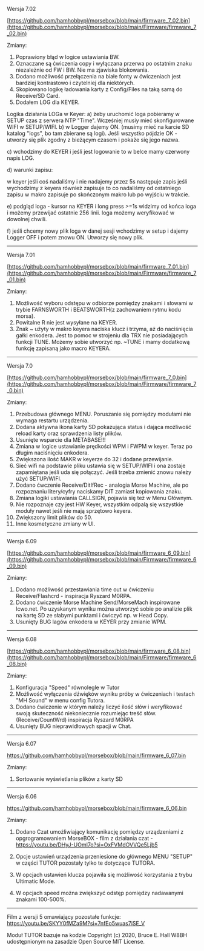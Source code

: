Wersja 7.02

[https://github.com/hamhobbypl/morsebox/blob/main/firmware_7_02.bin](https://github.com/hamhobbypl/morsebox/blob/main/Firmware/firmware_7_02.bin)

Zmiany:
1. Poprawiony błąd w logice ustawiania BW.
2. Oznaczane są ćwiczenia copy i wyłączana przerwa po ostatnim znaku niezależnie od FW i BW. Nie ma zjawiska blokowania.
3. Dodano możliwość przełączenia na białe fonty w ćwiczeniach jest bardziej kontrastowo i czytelniej dla niektórych.
4. Skopiowano logikę ładowania karty z Config/Files na taką samą do Receive/SD Card.
5. Dodałem LOG dla KEYER.


Logika działania LOGa w Keyer:
a) żeby uruchomić loga pobieramy w SETUP czas z serwera NTP "Time". Wcześniej musiy mieć skonfigurowane WIFI w SETUP/WIFI.
b) w Logger dajemy ON. (musimy mieć na karcie SD katalog "logs", bo tam zbierane są logi).  Jeśli wszystko pójdzie OK -  utworzy się plik zgodny z bieżącym czasem i pokaże się jego nazwa.

c) wchodzimy do KEYER i jeśli jest logowanie to w belce mamy czerwony napis LOG.

d) warunki zapisu:

w keyer jeśli coś nadaliśmy i nie nadajemy przez 5s następuje zapis
jeśli wychodzimy z keyera również zapisuje to co nadaliśmy od ostatniego zapisu
w makro zapisuje po skończonym makro lub po wyjściu w trakcie.

e) podgląd loga - kursor na KEYER i long press >=1s
widzimy od końca loga i możemy przewijać ostatnie 256 linii.
loga możemy weryfikować w dowolnej chwili.

f) jeśli chcemy nowy plik loga w danej sesji wchodzimy w setup i dajemy Logger OFF i potem znowu ON. Utworzy się nowy plik. 


*******************************************************

Wersja 7.01

[https://github.com/hamhobbypl/morsebox/blob/main/firmware_7_01.bin](https://github.com/hamhobbypl/morsebox/blob/main/Firmware/firmware_7_01.bin)

Zmiany:
1. Możliwość wyboru odstępu w odbiorze pomiędzy znakami i słowami w trybie FARNSWORTH i BEATSWORTH(z zachowaniem rytmu kodu morsa).
2. Powitalne R nie jest wysyłane na KEYER.
3. Znak ~ użyty w makro keyera naciska klucz i trzyma, aż do naciśnięcia gałki enkodera. Jest to pomoc w strojeniu dla TRX nie posiadających funkcji TUNE.
Możemy sobie utworzyć np. ~TUNE i mamy dodatkową funkcję zapisaną jako macro KEYERA.


*******************************************************

Wersja 7.0

[https://github.com/hamhobbypl/morsebox/blob/main/firmware_7_0.bin](https://github.com/hamhobbypl/morsebox/blob/main/Firmware/firmware_7_0.bin)

Zmiany:
1. Przebudowa głównego MENU. Poruszanie się pomiędzy modułami nie wymaga restartu urządzenia.
2. Dodana aktywna ikona karty SD pokazująca status i dająca możliwość reload karty oraz sprawdzenia listy plików.
3. Usunięte wsparcie dla METABASE!!!
4. Zmiana w logice ustawianie prędkości WPM i FWPM w keyer. Teraz po długim naciśnięciu enkodera.
5. Zwiększona ilość MAKR w keyerze do 32 i dodane przewijanie.
6. Sieć wifi na podstawie pliku ustawia się w SETUP/WIFI i ona zostaje zapamiętana jeśli uda się połączyć. Jeśli trzeba zmienić znowu należy użyć SETUP/WIFI.
7. Dodano ćwczenie Receive/DitIfRec - analogia Morse Machine, ale po rozpoznaniu litery/cyfry naciskamy DIT zamiast kopiowania znaku.
8. Zmiana logiki ustawiania CALLSIGN, pojawia się też w Menu Głównym.
9. Nie rozpoznaje czy jest HW Keyer, wszystkim odpalą się wszystkie moduły nawet jeśli nie mają sprzętowo keyera.
10. Zwiększony limit plików do 50.
11. Inne kosmetyczne zmiany w UI.

*******************************************************

Wersja 6.09

[https://github.com/hamhobbypl/morsebox/blob/main/firmware_6_09.bin](https://github.com/hamhobbypl/morsebox/blob/main/Firmware/firmware_6_09.bin)

Zmiany:

1. Dodano możliwość przestawiania time out w ćwiczeniu Receive/Flashcrd - inspiracja Ryszard M0RPA.
2. Dodano ćwiczenie Morse Machine Send/MorseMach inspirowane lcwo.net. Po uzyskanym wyniku można utworzyć sobie po analizie plik na kartę SD ze słabymi punktami i ćwiczyć np. w Head Copy.
3. Usunięty BUG lagów enkodera w KEYER przy zmianie WPM.

*******************************************************

Wersja 6.08

[https://github.com/hamhobbypl/morsebox/blob/main/firmware_6_08.bin](https://github.com/hamhobbypl/morsebox/blob/main/Firmware/firmware_6_08.bin)


Zmiany:

1. Konfiguracja "Speed" równolegle w Tutor
2. Możliwość wyłączenia dźwięków wyniku próby w ćwiczeniach i testach "MH Sound" w menu config Tutora. 
3. Dodano ćwiczenie w którym należy liczyć ilość słów i weryfikować swoją skuteczność niekoniecznie rozumiejąc treść słów.
(Receive/CountWrd) inspiracja Ryszard M0RPA
4. Usunięty BUG nieprawidłowych spacji w Chat.



*******************************************************
Wersja 6.07

https://github.com/hamhobbypl/morsebox/blob/main/firmware_6_07.bin


Zmiany:

1. Sortowanie wyświetlania plików z karty SD


*******************************************************


Wersja 6.06


https://github.com/hamhobbypl/morsebox/blob/main/firmware_6_06.bin

Zmiany:

1. Dodano Czat umożliwiający komunikację pomiędzy urządzeniami z opgrogramowaniem MorseBOX - film z działania czat - https://youtu.be/DHyJ-UOmI7o?si=OxFVMdOVVQe5Ljb5

2. Opcje ustawień urządzenia przeniesione do głównego MENU "SETUP" w części TUTOR pozostały tylko te dotyczące TUTORA.

3. W opcjach ustawień klucza pojawiła się możliwość korzystania z trybu Ultimatic Mode.

4. W opcjach speed można zwiększyć odstęp pomiędzy nadawanymi znakami 100-500%. 

*******************************************************

Film z wersji 5 omawiający pozostałe funkcje: https://youtu.be/SKYY0fMZa9M?si=7nfEo5wuas7iSE_V




Moduł TUTOR bazuje na kodzie Copyright (c) 2020, Bruce E. Hall W8BH udostępnionym na zasadzie Open Source MIT License.
